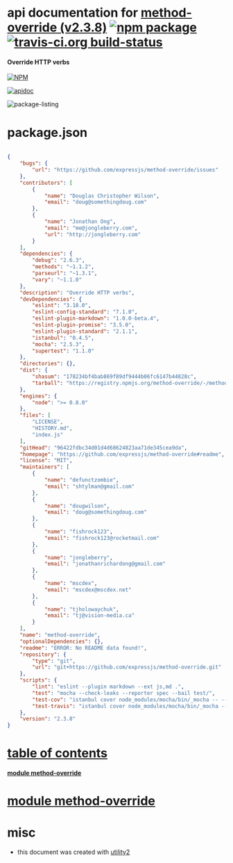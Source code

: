 # api documentation for  [method-override (v2.3.8)](https://github.com/expressjs/method-override#readme)  [![npm package](https://img.shields.io/npm/v/npmdoc-method-override.svg?style=flat-square)](https://www.npmjs.org/package/npmdoc-method-override) [![travis-ci.org build-status](https://api.travis-ci.org/npmdoc/node-npmdoc-method-override.svg)](https://travis-ci.org/npmdoc/node-npmdoc-method-override)
#### Override HTTP verbs

[![NPM](https://nodei.co/npm/method-override.png?downloads=true)](https://www.npmjs.com/package/method-override)

[![apidoc](https://npmdoc.github.io/node-npmdoc-method-override/build/screen-capture.buildNpmdoc.browser._2Fhome_2Ftravis_2Fbuild_2Fnpmdoc_2Fnode-npmdoc-method-override_2Ftmp_2Fbuild_2Fapidoc.html.png)](https://npmdoc.github.io/node-npmdoc-method-override/build..beta..travis-ci.org/apidoc.html)

![package-listing](https://npmdoc.github.io/node-npmdoc-method-override/build/screen-capture.npmPackageListing.svg)



# package.json

```json

{
    "bugs": {
        "url": "https://github.com/expressjs/method-override/issues"
    },
    "contributors": [
        {
            "name": "Douglas Christopher Wilson",
            "email": "doug@somethingdoug.com"
        },
        {
            "name": "Jonathan Ong",
            "email": "me@jongleberry.com",
            "url": "http://jongleberry.com"
        }
    ],
    "dependencies": {
        "debug": "2.6.3",
        "methods": "~1.1.2",
        "parseurl": "~1.3.1",
        "vary": "~1.1.0"
    },
    "description": "Override HTTP verbs",
    "devDependencies": {
        "eslint": "3.18.0",
        "eslint-config-standard": "7.1.0",
        "eslint-plugin-markdown": "1.0.0-beta.4",
        "eslint-plugin-promise": "3.5.0",
        "eslint-plugin-standard": "2.1.1",
        "istanbul": "0.4.5",
        "mocha": "2.5.3",
        "supertest": "1.1.0"
    },
    "directories": {},
    "dist": {
        "shasum": "178234bf4bab869f89df9444b06fc6147b44828c",
        "tarball": "https://registry.npmjs.org/method-override/-/method-override-2.3.8.tgz"
    },
    "engines": {
        "node": ">= 0.8.0"
    },
    "files": [
        "LICENSE",
        "HISTORY.md",
        "index.js"
    ],
    "gitHead": "96422fdbc34d01d4d68624823aa71de345cea9da",
    "homepage": "https://github.com/expressjs/method-override#readme",
    "license": "MIT",
    "maintainers": [
        {
            "name": "defunctzombie",
            "email": "shtylman@gmail.com"
        },
        {
            "name": "dougwilson",
            "email": "doug@somethingdoug.com"
        },
        {
            "name": "fishrock123",
            "email": "fishrock123@rocketmail.com"
        },
        {
            "name": "jongleberry",
            "email": "jonathanrichardong@gmail.com"
        },
        {
            "name": "mscdex",
            "email": "mscdex@mscdex.net"
        },
        {
            "name": "tjholowaychuk",
            "email": "tj@vision-media.ca"
        }
    ],
    "name": "method-override",
    "optionalDependencies": {},
    "readme": "ERROR: No README data found!",
    "repository": {
        "type": "git",
        "url": "git+https://github.com/expressjs/method-override.git"
    },
    "scripts": {
        "lint": "eslint --plugin markdown --ext js,md .",
        "test": "mocha --check-leaks --reporter spec --bail test/",
        "test-cov": "istanbul cover node_modules/mocha/bin/_mocha -- --check-leaks --reporter dot test/",
        "test-travis": "istanbul cover node_modules/mocha/bin/_mocha --report lcovonly -- --check-leaks --reporter spec test/"
    },
    "version": "2.3.8"
}
```



# <a name="apidoc.tableOfContents"></a>[table of contents](#apidoc.tableOfContents)

#### [module method-override](#apidoc.module.method-override)



# <a name="apidoc.module.method-override"></a>[module method-override](#apidoc.module.method-override)



# misc
- this document was created with [utility2](https://github.com/kaizhu256/node-utility2)
